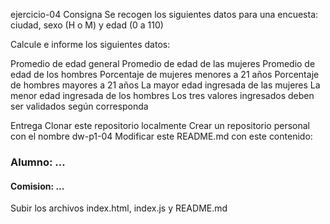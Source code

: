 ejercicio-04
Consigna
Se recogen los siguientes datos para una encuesta: ciudad, sexo (H o M) y edad (0 a 110)

Calcule e informe los siguientes datos:

Promedio de edad general
Promedio de edad de las mujeres
Promedio de edad de los hombres
Porcentaje de mujeres menores a 21 años
Porcentaje de hombres mayores a 21 años
La mayor edad ingresada de las mujeres
La menor edad ingresada de los hombres
Los tres valores ingresados deben ser validados según corresponda

Entrega
Clonar este repositorio localmente
Crear un repositorio personal con el nombre dw-p1-04
Modificar este README.md con este contenido:
### Alumno: ...

#### Comision: ...
Subir los archivos index.html, index.js y README.md
